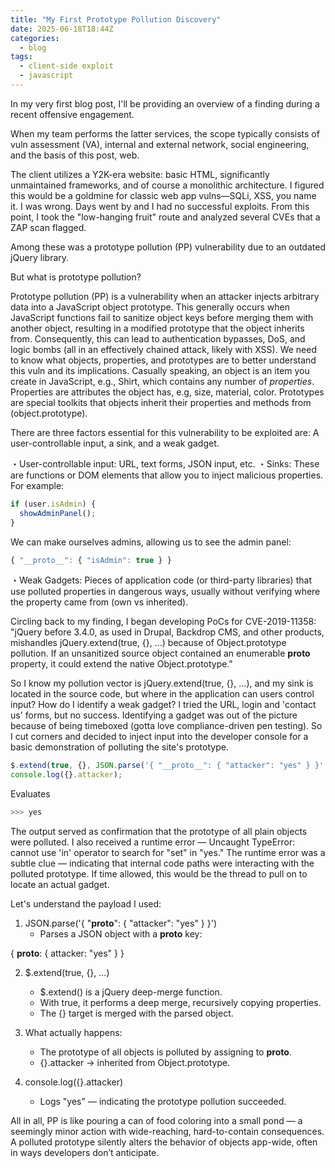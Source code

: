 ```yaml
---
title: "My First Prototype Pollution Discovery"
date: 2025-06-18T18:44Z
categories:
  - blog
tags:
  - client-side exploit
  - javascript
---
```


In my very first blog post, I'll be providing an overview of a finding during a recent offensive engagement. 

When my team performs the latter services, the scope typically consists of vuln assessment (VA), internal and external network, social engineering, and the basis of this post, web. 

The client utilizes a Y2K-era website: basic HTML, significantly unmaintained frameworks, and of course a monolithic architecture. I figured this would be a goldmine for classic web app vulns—SQLi, XSS, you name it. I was wrong. Days went by and I had no successful exploits. From this point, I took the "low-hanging fruit" route and analyzed several CVEs that a ZAP scan flagged.

Among these was a prototype pollution (PP) vulnerability due to an outdated jQuery library. 

But what is prototype pollution?

Prototype pollution (PP) is a vulnerability when an attacker injects arbitrary data into a JavaScript object prototype. This generally occurs when JavaScript functions fail to sanitize object keys before merging them with another object, resulting in a modified prototype that the object inherits from. Consequently, this can lead to authentication bypasses, DoS, and logic bombs (all in an effectively chained attack, likely with XSS). We need to know what objects, properties, and prototypes are to better understand this vuln and its implications. Casually speaking, an object is an item you create in JavaScript, e.g., Shirt, which contains any number of *properties*. Properties are attributes the object has, e.g, size, material, color. Prototypes are special toolkits that objects inherit their properties and methods from (object.prototype). 

There are three factors essential for this vulnerability to be exploited are: A user-controllable input, a sink, and a weak gadget.
 
・User-controllable input: URL, text forms, JSON input, etc.
・Sinks: These are functions or DOM elements that allow you to inject malicious properties. For example:

```javascript
if (user.isAdmin) {
  showAdminPanel();
}
```

We can make ourselves admins, allowing us to see the admin panel:

```javascript
{ "__proto__": { "isAdmin": true } }
```
・Weak Gadgets: Pieces of application code (or third-party libraries) that use polluted properties in dangerous ways, usually without verifying where the property came from (own vs inherited).

Circling back to my finding, I began developing PoCs for CVE-2019-11358: "jQuery before 3.4.0, as used in Drupal, Backdrop CMS, and other products, mishandles jQuery.extend(true, {}, ...) because of Object.prototype pollution. If an unsanitized source object contained an enumerable __proto__ property, it could extend the native Object.prototype."

So I know my pollution vector is jQuery.extend(true, {}, ...), and my sink is located in the source code, but where in the application can users control input? How do I identify a weak gadget? I tried the URL, login and 'contact us' forms, but no success. Identifying a gadget was out of the picture because of being timeboxed (gotta love compliance-driven pen testing). So I cut corners and decided to inject input into the developer console for a basic demonstration of polluting the site's prototype. 

```javascript
$.extend(true, {}, JSON.parse('{ "__proto__": { "attacker": "yes" } }' )); 
console.log({}.attacker);
```

Evaluates

```javascript
>>> yes
```

The output served as confirmation that the prototype of all plain objects were polluted. I also received a runtime error — Uncaught TypeError: cannot use 'in' operator to search for "set" in "yes." The runtime error was a subtle clue — indicating that internal code paths were interacting with the polluted prototype. If time allowed, this would be the thread to pull on to locate an actual gadget.

Let's understand the payload I used:

1) JSON.parse('{ "__proto__": { "attacker": "yes" } }')
   - Parses a JSON object with a __proto__ key:

{
  __proto__: {
    attacker: "yes"
  }
}

2) $.extend(true, {}, ...)
   - $.extend() is a jQuery deep-merge function.
   - With true, it performs a deep merge, recursively copying properties.
   - The {} target is merged with the parsed object.

3) What actually happens:
   - The prototype of all objects is polluted by assigning to __proto__.
   - {}.attacker → inherited from Object.prototype.

4) console.log({}.attacker)
   - Logs "yes" — indicating the prototype pollution succeeded.


All in all, PP is like pouring a can of food coloring into a small pond — a seemingly minor action with wide-reaching, hard-to-contain consequences. A polluted prototype silently alters the behavior of objects app-wide, often in ways developers don’t anticipate.
